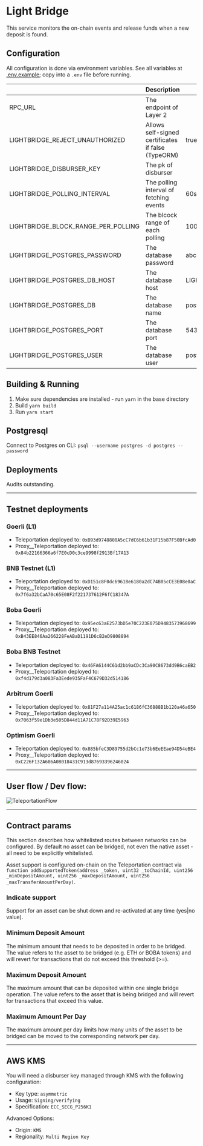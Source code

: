 # Light Bridge

This service monitors the on-chain events and release funds when a new deposit is found.

## Configuration

All configuration is done via environment variables. See all variables at [.env.example](.env.example); copy into a `.env` file before running.

|                                     | Description                                        | Default        |
|-------------------------------------|----------------------------------------------------|----------------|
| RPC_URL                             | The endpoint of Layer 2                            |                |
| LIGHTBRIDGE_REJECT_UNAUTHORIZED     | Allows self-signed certificates if false (TypeORM) | true           |
| LIGHTBRIDGE_DISBURSER_KEY           | The pk of disburser                                |                |
| LIGHTBRIDGE_POLLING_INTERVAL        | The polling interval of fetching events            | 60s            |
| LIGHTBRIDGE_BLOCK_RANGE_PER_POLLING | The blcock range of each polling                   | 1000           |
| LIGHTBRIDGE_POSTGRES_PASSWORD       | The database password                              | abcdef         |
| LIGHTBRIDGE_POSTGRES_DB_HOST        | The database host                                  | LIGHTBRIDGE_db |
| LIGHTBRIDGE_POSTGRES_DB             | The database name                                  | postgres       |
| LIGHTBRIDGE_POSTGRES_PORT           | The database port                                  | 5432           |
| LIGHTBRIDGE_POSTGRES_USER           | The database user                                  | postgres       |

## Building & Running

1. Make sure dependencies are installed - run `yarn` in the base directory
2. Build `yarn build`
3. Run `yarn start`

## Postgresql

Connect to Postgres on CLI:
`psql --username postgres -d postgres --password`


## Deployments

Audits outstanding.

---

## Testnet deployments

### Goerli (L1)
- Teleportation deployed to: `0xB93d9748808A5cC7dC6b61b31F15b87F50BfcAd0`
- Proxy__Teleportation deployed to: `0x84b22166366a6f7E0cD0c3ce9998f2913Bf17A13`

### BNB Testnet (L1)
- Teleportation deployed to: `0xD151c8F0dc69618e6180a2dC74B05cCE3E08e0aC`
- Proxy__Teleportation deployed to: `0x7f6a32bCaA70c65E08F2f221737612F6fC18347A`

### Boba Goerli
- Teleportation deployed to: `0x95ec63aE2573bD5e70C223E075D9483573968699`
- Proxy__Teleportation deployed to: `0xB43EE846Aa266228FeABaD1191D6cB2eD9808894`

### Boba BNB Testnet
- Teleportation deployed to: `0x46FA6144C61d2bb9aCDc3Ca90C8673dd9B6caEB2`
- Proxy__Teleportation deployed to: `0xf4d179d3a083Fa3Eede935FaF4C679D32d514186`

### Arbitrum Goerli
- Teleportation deployed to: `0x81F27a114A25ac1c6186fC36888B1b120a46a650`
- Proxy__Teleportation deployed to: `0x7063f59e1Db3e505D844d11A71C78F92D39E5963`

### Optimism Goerli
- Teleportation deployed to: `0x885bfeC3D89755d2bCc1e73b6EeEEae94D54eBE4`
- Proxy__Teleportation deployed to: `0xC226F132A686A08018431C913d87693396246024`


---

## User flow / Dev flow:
![TeleportationFlow](https://github.com/bobanetwork/boba/assets/28724551/1c5fceb8-126d-42d1-92b4-59ec5ed9ad71)


---

## Contract params
This section describes how whitelisted routes between networks can be configured. By default no asset can be bridged, not even the native asset - all need to be explicitly whitelisted.

Asset support is configured on-chain on the Teleportation contract via
`function addSupportedToken(address _token, uint32 _toChainId, uint256 _minDepositAmount, uint256 _maxDepositAmount, uint256 _maxTransferAmountPerDay)`.

### Indicate support
Support for an asset can be shut down and re-activated at any time (yes|no value).

### Minimum Deposit Amount
The minimum amount that needs to be deposited in order to be bridged. The value refers to the asset to be bridged (e.g. ETH or BOBA tokens) and will revert for transactions that do not exceed this threshold (>=).

### Maximum Deposit Amount
The maximum amount that can be deposited within one single bridge operation. The value refers to the asset that is being bridged and will revert for transactions that exceed this value.

### Maximum Amount Per Day
The maximum amount per day limits how many units of the asset to be bridged can be moved to the corresponding network per day.

---

## AWS KMS
You will need a disburser key managed through KMS with the following configuration: 

- Key type: `asymmetric`
- Usage: `Signing/verifying`
- Specification: `ECC_SECG_P256K1`

Advanced Options:
- Origin: `KMS`
- Regionality: `Multi Region Key`
